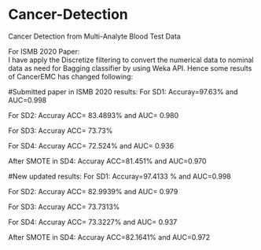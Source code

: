 # Cancer-Detection
Cancer Detection from Multi-Analyte Blood Test Data

For ISMB 2020 Paper:\
I have apply the Discretize filtering to convert the numerical data to nominal data as need for Bagging classifier by using Weka API. Hence some results of CancerEMC has changed following:

#Submitted paper in ISMB 2020 results:
For SD1:
Accuray=97.63%   and AUC=0.998

For SD2:
Accuray ACC= 83.4893% and AUC= 0.980 

For SD3:
Accuray ACC= 73.73% 

For SD4:
Accuray ACC= 72.524% and AUC= 0.936

After SMOTE in SD4:
Accuray ACC=81.451% and AUC=0.970


#New updated results:
For SD1:
Accuray=97.4133 %   and AUC=0.998

For SD2:
Accuray ACC= 82.9939% and AUC= 0.979 

For SD3:
Accuray ACC= 73.7313% 

For SD4:
Accuray ACC= 73.3227% and AUC= 0.937

After SMOTE in SD4:
Accuray ACC=82.1641% and AUC=0.972
